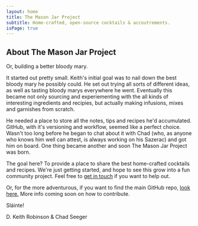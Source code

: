 ```yaml
---
layout: home
title: The Mason Jar Project
subtitle: Home-crafted, open-source cocktails & accoutrements.
isPage: true
---
```


## About The Mason Jar Project

Or, building a better bloody mary.

It started out pretty small. Keith's initial goal was to nail down the best bloody mary he possibly could. He set out trying all sorts of different ideas, as well as tasting bloody marys everywhere he went. Eventually this became not only sourcing and experiementing with the all kinds of interesting ingredients and recipies, but actually making infusions, mixes and garnishes from scratch.


He needed a place to store all the notes, tips and recipes he'd accumulated. GitHub, with it's versioning and workflow, seemed like a perfect choice. Wasn't too long before he began to chat about it with Chad (who, as anyone who knows him well can attest, is always working on his Sazerac) and got him on board. One thing became another and soon The Mason Jar Project was born.

The goal here? To provide a place to share the best home-crafted cocktails and recipes.  We're just getting started, and hope to see this grow into a fun community project.  Feel free to [get in touch](mailto:info@the-mason-jar.com) if you want to help out.

Or, for the more adventurous, if you want to find the main GitHub repo, [look here.](https://github.com/the-mason-jar/the-mason-jar) More info coming soon on how to contribute.

Sláinte!

D. Keith Robinson &amp; Chad Seeger